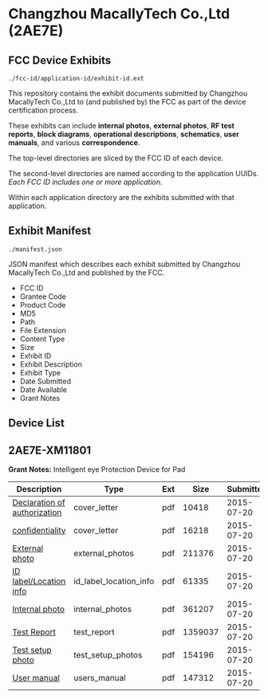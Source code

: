 # Changzhou MacallyTech Co.,Ltd (2AE7E)
## FCC Device Exhibits

```
./fcc-id/application-id/exhibit-id.ext
```

This repository contains the exhibit documents submitted by Changzhou MacallyTech Co.,Ltd to (and published by) the FCC as part of the device certification process.

These exhibits can include **internal photos**, **external photos**, **RF test reports**, **block diagrams**, **operational descriptions**, **schematics**, **user manuals**, and various **correspondence**.

The top-level directories are sliced by the FCC ID of each device.

The second-level directories are named according to the application UUIDs. *Each FCC ID includes one or more application.*

Within each application directory are the exhibits submitted with that application. 

## Exhibit Manifest

```
./manifest.json
```

JSON manifest which describes each exhibit submitted by Changzhou MacallyTech Co.,Ltd and published by the FCC.

- FCC ID
- Grantee Code
- Product Code
- MD5
- Path
- File Extension
- Content Type
- Size
- Exhibit ID
- Exhibit Description
- Exhibit Type
- Date Submitted
- Date Available
- Grant Notes

## Device List
## 2AE7E-XM11801
**Grant Notes:** Intelligent eye Protection Device for Pad

| Description | Type | Ext | Size | Submitted | Available |
| ----------- | ---- | --- | ---- | --------- | --------- |
| [Declaration of authorization](2AE7E-XM11801/c12286c3cd53c75531efcedf21c35640/2684393.pdf) | cover_letter | pdf | 10418 | 2015-07-20 | 2015-07-20 |
| [confidentiality](2AE7E-XM11801/c12286c3cd53c75531efcedf21c35640/2684394.pdf) | cover_letter | pdf | 16218 | 2015-07-20 | 2015-07-20 |
| [External photo](2AE7E-XM11801/c12286c3cd53c75531efcedf21c35640/2684387.pdf) | external_photos | pdf | 211376 | 2015-07-20 | 2015-07-20 |
| [ID label/Location info](2AE7E-XM11801/c12286c3cd53c75531efcedf21c35640/2684389.pdf) | id_label_location_info | pdf | 61335 | 2015-07-20 | 2015-07-20 |
| [Internal photo](2AE7E-XM11801/c12286c3cd53c75531efcedf21c35640/2684388.pdf) | internal_photos | pdf | 361207 | 2015-07-20 | 2015-07-20 |
| [Test Report](2AE7E-XM11801/c12286c3cd53c75531efcedf21c35640/2684392.pdf) | test_report | pdf | 1359037 | 2015-07-20 | 2015-07-20 |
| [Test setup photo](2AE7E-XM11801/c12286c3cd53c75531efcedf21c35640/2684390.pdf) | test_setup_photos | pdf | 154196 | 2015-07-20 | 2015-07-20 |
| [User manual](2AE7E-XM11801/c12286c3cd53c75531efcedf21c35640/2684391.pdf) | users_manual | pdf | 147312 | 2015-07-20 | 2015-07-20 |
